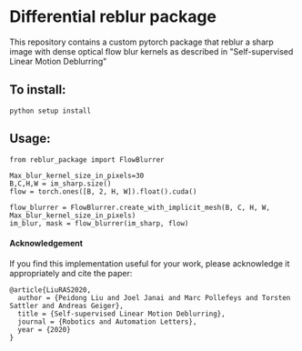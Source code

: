 # Differential reblur package

This repository contains a custom pytorch package that reblur a sharp image with dense optical flow blur kernels as described in "Self-supervised Linear Motion Deblurring"

## To install:
```
python setup install
```

## Usage:
```
from reblur_package import FlowBlurrer

Max_blur_kernel_size_in_pixels=30
B,C,H,W = im_sharp.size()
flow = torch.ones([B, 2, H, W]).float().cuda()

flow_blurrer = FlowBlurrer.create_with_implicit_mesh(B, C, H, W, Max_blur_kernel_size_in_pixels)
im_blur, mask = flow_blurrer(im_sharp, flow)
```

#### Acknowledgement
If you find this implementation useful for your work, please acknowledge it appropriately and cite the paper:
```
@article{LiuRAS2020,
  author = {Peidong Liu and Joel Janai and Marc Pollefeys and Torsten Sattler and Andreas Geiger},
  title = {Self-supervised Linear Motion Deblurring},
  journal = {Robotics and Automation Letters},
  year = {2020}
}
```
